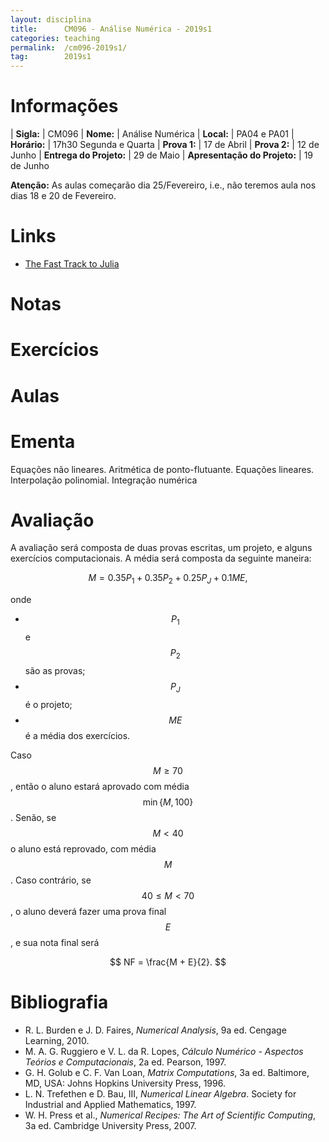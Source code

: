 ```yaml
---
layout: disciplina
title:      CM096 - Análise Numérica - 2019s1
categories: teaching
permalink:  /cm096-2019s1/
tag:        2019s1
---
```


# Informações

  | **Sigla:**   | CM096
  | **Nome:**    | Análise Numérica
  | **Local:**   | PA04 e PA01
  | **Horário:** | 17h30 Segunda e Quarta
  | **Prova 1:** | 17 de Abril
  | **Prova 2:** | 12 de Junho
  | **Entrega do Projeto:** | 29 de Maio
  | **Apresentação do Projeto:** | 19 de Junho

**Atenção:** As aulas começarão dia 25/Fevereiro, i.e., não teremos aula nos dias 18 e
20 de Fevereiro.

# Links

- [The Fast Track to Julia](https://juliadocs.github.io/Julia-Cheat-Sheet/)

# Notas

# Exercícios

# Aulas

# Ementa

Equações não lineares. Aritmética de ponto-flutuante. Equações lineares. Interpolação
polinomial. Integração numérica

# Avaliação

A avaliação será composta de duas provas escritas, um projeto, e alguns exercícios
computacionais.
A média será composta da seguinte maneira:

$$ M = 0.35 P_1 + 0.35 P_2 + 0.25 P_J + 0.1 ME, $$

onde

- $$P_1$$ e $$P_2$$ são as provas;
- $$P_J$$ é o projeto;
- $$ME$$ é a média dos exercícios.

Caso $$M \geq 70$$, então o aluno estará aprovado com média $$\min\{M, 100\}$$.
Senão, se $$M < 40$$ o aluno está reprovado, com média $$M$$.
Caso contrário, se $$40 \leq M < 70$$, o aluno deverá fazer uma prova final $$E$$, e
sua nota final será

$$ NF = \frac{M + E}{2}. $$

# Bibliografia

  - R. L. Burden e J. D. Faires, *Numerical Analysis*, 9a ed. Cengage Learning,
    2010.
  - M. A. G. Ruggiero e V. L. da R. Lopes, *Cálculo Numérico - Aspectos Teórios e
   Computacionais*, 2a ed. Pearson, 1997.
  - G. H. Golub e C. F. Van Loan, *Matrix Computations*, 3a ed. Baltimore, MD,
    USA: Johns Hopkins University Press, 1996.
  - L. N. Trefethen e D. Bau, III, *Numerical Linear Algebra*. Society for
    Industrial and Applied Mathematics, 1997.
  - W. H. Press et al., *Numerical Recipes: The Art of Scientific Computing*, 3a
    ed. Cambridge University Press, 2007.
